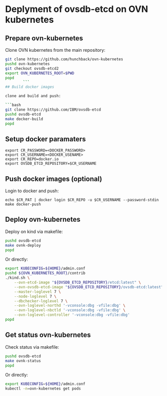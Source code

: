 # Deplyment of ovsdb-etcd on OVN kubernetes


## Prepare ovn-kubernetes

Clone OVN kubernetes from the main repository:

```bash
git clone https://github.com/hunchback/ovn-kubernetes
pushd ovn-kubernetes
git checkout ovsdb-etcd2
export OVN_KUBERNETES_ROOT=$PWD
popd
		```
## Build docker images

clone and build and push:

```bash
git clone https://github.com/IBM/ovsdb-etcd
pushd ovsdb-etcd
make docker-build
popd
```

## Setup docker paramaters

```
export CR_PASSWORD=<DOCKER_PASSWORD>
export CR_USERNAME=<DOCKER_USENAME>
export CR_REPO=docker.io
export OVSDB_ETCD_REPOSITORY=$CR_USERNAME
```

## Push docker images (optional)

Login to docker and push:

```
echo $CR_PAT | docker login $CR_REPO -u $CR_USERNAME --password-stdin
make docker-push
```

## Deploy ovn-kubernetes

Deploy on kind via makefile:

```bash
pushd ovsdb-etcd
make ovnk-deploy
popd
```

Or directly:

```bash
export KUBECONFIG=${HOME}/admin.conf
pushd ${OVN_KUBERNETES_ROOT}/contrib
./kind.sh \
	--ovn-etcd-image "${OVSDB_ETCD_REPOSITORY}/etcd:latest" \
	--ovn-ovsdb-etcd-image "${OVSDB_ETCD_REPOSITORY}/ovsdb-etcd:latest" \
	--master-loglevel 7 \
	--node-loglevel 7 \
	--dbchecker-loglevel 7 \
	--ovn-loglevel-northd '-vconsole:dbg -vfile:dbg' \
	--ovn-loglevel-nbctld '-vconsole:dbg -vfile:dbg' \
	--ovn-loglevel-controller '-vconsole:dbg -vfile:dbg'
popd
```
## Get status ovn-kubernetes

Check status via makefile:

```bash
pushd ovsdb-etcd
make ovnk-status
popd
```

Or directly:

```bash
export KUBECONFIG=${HOME}/admin.conf
kubectl -n=ovn-kubernetes get pods
```
